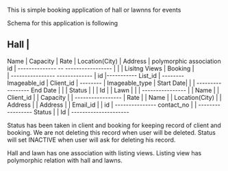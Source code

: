 This is simple booking application of hall or lawnns for events

Schema for this application is following



  Hall          |
---------------- 
Name            |
Capacity        |
Rate            |
Location(City)  |
Address         |         polymorphic association
id              | -------------- --
-----------------                 |
                                  |
                                  |          Lisitng Views  |             Booking   |                 
                                  |         ----------------            -------------
                                  |         id              |-----------  List_id   |
                                   -------- Imageable_id    |             Client_id | --------
                                  |         Imageable_type  |             Start Date|         |
                                  |         -----------------             End Date  |         |
                                  |                                       Status    |         |
                                  |                                       Id        |         |
  Lawn          |                 |                                                           |
----------------                  |                                                           |
Name            |                 |                         Client_id   |                     |
Capacity        |                 |                     -----------------                     |
Rate            |                 |                       Name          |                     |
Location(City)  |                 |                       Address       |                     |
Address         |                 |                       Email_id      |                     |
id              |  ---------------                        contact_no    |                     |
-----------------                                         Status        |                     |
                                                          Id            | ---------------------




Status has been taken in client and booking for keeping record of client and booking. We are not deleting this record when user will be deleted. Status will set INACTIVE when user will ask for deleting his record.

Hall and lawn has one association with listing views.
Listing view has polymorphic relation with hall and lawns.